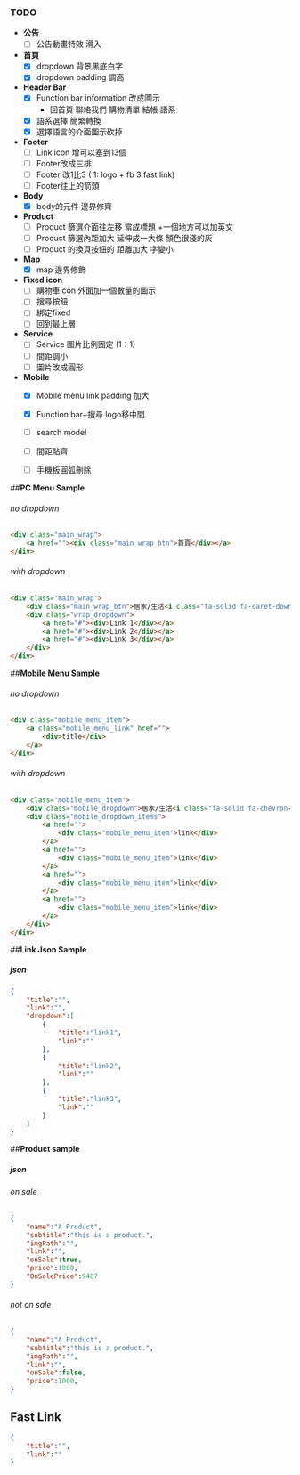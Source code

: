### TODO
- **公告**
  - [ ] 公告動畫特效 滑入

- **首頁**
  - [x] dropdown 背景黑底白字
  - [x] dropdown padding 調高

- **Header Bar**
  - [x] Function bar information 改成圖示
    - 回首頁  聯絡我們 購物清單  結帳  語系
  - [x] 語系選擇 簡繁轉換
  - [x] 選擇語言的介面圖示砍掉

- **Footer**
  - [ ] Link icon 增可以塞到13個    
  - [ ] Footer改成三排    
  - [ ] Footer 改1比3 ( 1: logo + fb  3:fast link)    
  - [ ] Footer往上的箭頭
  
- **Body**
  - [x] body的元件 邊界修齊

- **Product**
  - [ ] Product 篩選介面往左移 當成標題 +一個地方可以加英文
  - [ ] Product 篩選內距加大  延伸成一大條 顏色很淺的灰
  - [ ] Product 的換頁按鈕的 距離加大 字變小

- **Map**
  - [x] map 邊界修飾

- **Fixed icon**
  - [ ] 購物車icon 外面加一個數量的圖示
  - [ ] 搜尋按鈕
  - [ ] 綁定fixed
  - [ ] 回到最上層

- **Service**
  - [ ] Service 圖片比例固定 (1：1)
  - [ ] 間距調小
  - [ ] 圖片改成圓形

- **Mobile**
  - [x] Mobile menu link padding 加大
  - [x] Function bar+搜尋  logo移中間
  - [ ] search model
  - [ ] 間距貼齊
  - [ ] 手機板圓弧刪除


##**PC Menu Sample**
###### no dropdown
``` html
<div class="main_wrap">
    <a href=""><div class="main_wrap_btn">首頁</div></a>
</div>
```

###### with dropdown
``` html
<div class="main_wrap">
    <div class="main_wrap_btn">居家/生活<i class="fa-solid fa-caret-down"></i></div>
    <div class="wrap_dropdown">
        <a href="#"><div>Link 1</div></a>
        <a href="#"><div>Link 2</div></a>
        <a href="#"><div>Link 3</div></a>
    </div>
</div>
```



##**Mobile Menu Sample**
###### no dropdown
``` html
<div class="mobile_menu_item">
    <a class="mobile_menu_link" href="">
        <div>title</div>
    </a>
</div>
```
###### with dropdown
``` html
<div class="mobile_menu_item">
    <div class="mobile_dropdown">居家/生活<i class="fa-solid fa-chevron-down"></i></div>
    <div class="mobile_dropdown_items">
        <a href="">
            <div class="mobile_menu_item">link</div>
        </a>
        <a href="">
            <div class="mobile_menu_item">link</div>
        </a>
        <a href="">
            <div class="mobile_menu_item">link</div>
        </a>
        <a href="">
            <div class="mobile_menu_item">link</div>
        </a>
    </div>
</div>
```

##**Link Json Sample**
##### json
``` json
{
    "title":"",
    "link":"",
    "dropdown":[
        {
            "title":"link1",
            "link":""
        },
        {
            "title":"link2",
            "link":""
        },
        {
            "title":"link3",
            "link":""
        }
    ]
}
```

##**Product sample**
##### json
###### on sale
``` json
{
    "name":"A Product",
    "subtitle":"this is a product.",
    "imgPath":"",
    "link":"",
    "onSale":true,
    "price":1000,
    "OnSalePrice":9487
}
```
###### not on sale
``` json
{
    "name":"A Product",
    "subtitle":"this is a product.",
    "imgPath":"",
    "link":"",
    "onSale":false,
    "price":1000,
}
```

## **Fast Link**
``` json
{
    "title":"",
    "link":""
}
```